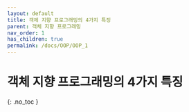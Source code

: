 ```yaml
---
layout: default
title: 객체 지향 프로그래밍의 4가지 특징
parent: 객체 지향 프로그래밍
nav_order: 1
has_children: true
permalink: /docs/OOP/OOP_1
---
```


# 객체 지향 프로그래밍의 4가지 특징  
{: .no_toc }
